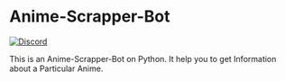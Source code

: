# Anime-Scrapper-Bot

[![Discord](https://discordapp.com/api/guilds/793691412864434226/embed.png)](https://discord.gg/zcKNPcZHMu)
 
This is an Anime-Scrapper-Bot on Python. It help you to get Information about a Particular Anime.

